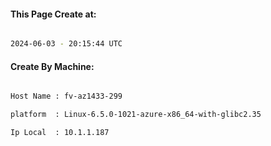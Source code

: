 
   
#### This Page Create at:

```bash

2024-06-03 - 20:15:44 UTC

```

#### Create By Machine:

```bash

Host Name : fv-az1433-299

platform  : Linux-6.5.0-1021-azure-x86_64-with-glibc2.35

Ip Local  : 10.1.1.187

```

